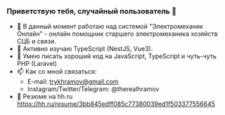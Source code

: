 ### Приветствую тебя, случайный пользователь 👋

- 🔭 В данный момент работаю над системой "Электромеханик Онлайн" - онлайн помощник старшего электромеханика хозяйств СЦБ и связи.
- 🌱 Активно изучаю TypeScript (NestJS, Vue3).
- :muscle: Умею писать хороший код на JavaScript, TypeScript и чуть-чуть PHP (Laravel)
- 📫 Как со мной связаться: 
  - E-mail: trykhramov@gmail.com
  - Instagram/Twitter/Telegram: @therealhramov
- :calling: Резюме на hh.ru https://hh.ru/resume/3bb845edff085c77380039ed1f503377556645
